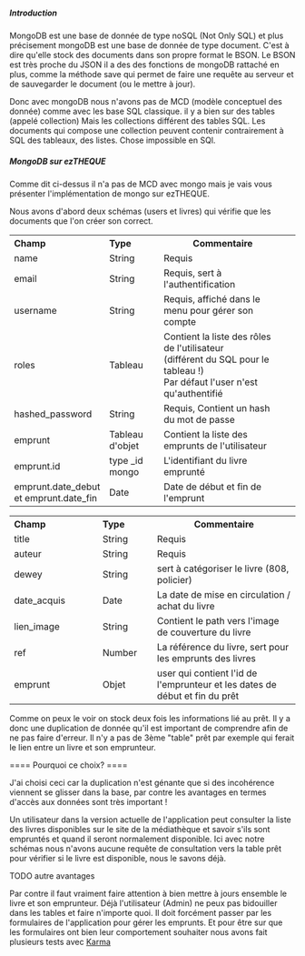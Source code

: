 ##### Introduction #####

MongoDB est une base de donnée de type noSQL (Not Only SQL) et plus précisement mongoDB est une base de donnée de type document.
C'est à dire qu'elle stock des documents dans son propre format le BSON. 
Le BSON est très proche du JSON il a des des fonctions de mongoDB rattaché en plus, comme la méthode save qui permet de faire une requête au serveur et de sauvegarder le document (ou le mettre à jour).

Donc avec mongoDB nous n'avons pas de MCD (modèle conceptuel des donnée) comme avec les base SQL classique. il y a bien sur des tables (appelé collection)
Mais les collections différent des tables SQL. Les documents qui compose une collection peuvent contenir contrairement à SQL des tableaux, des listes. Chose impossible en SQl.

##### MongoDB sur ezTHEQUE #####

Comme dit ci-dessus il n'a pas de MCD avec mongo mais je vais vous présenter l'implémentation de mongo sur ezTHEQUE.

Nous avons d'abord deux schémas (users et livres) qui vérifie que les documents que l'on créer son correct.

<table>
    <tr>
        <th style="text-align:left;width:140px;">Champ</th>
        <th style="text-align:left;width:80px;">Type</th>
        <th>Commentaire</th>
    </tr>
    <tr>
      <td>name</td>
      <td>String</td>
      <td>Requis</td>
    </tr>
    <tr>
      <td>email</td>
      <td>String</td>
      <td>Requis, sert à l'authentification</td>
    </tr>
    <tr>
      <td>username</td>
      <td>String</td>
      <td>Requis, affiché dans le menu pour gérer son compte</td>
    </tr>
    <tr>
      <td>roles</td>
      <td>Tableau</td>
      <td>Contient la liste des rôles de l'utilisateur
      	<br> (différent du SQL pour le tableau !)
      	<br> Par défaut l'user n'est qu'authentifié<td>
    </tr>
    <tr>
      <td>hashed_password</td>
      <td>String</td>
      <td>Requis, Contient un hash du mot de passe</td>
    </tr>
    <tr>
      <td>emprunt</td>
      <td>Tableau d'objet</td>
      <td>Contient la liste des emprunts de l'utilisateur</td>
    </tr>
    <tr>
      <td>emprunt.id</td>
      <td>type _id mongo</td>
      <td>L'identifiant du livre emprunté</td>
    </tr>
    <tr>
      <td>emprunt.date_debut et emprunt.date_fin</td>
      <td>Date</td>
      <td>Date de début et fin de l'emprunt</td>
    </tr>
</table>

<table>
    <tr>
        <th style="text-align:left;width:140px;">Champ</th>
        <th style="text-align:left;width:80px;">Type</th>
        <th>Commentaire</th>
    </tr>
    <tr>
      <td>title</td>
      <td>String</td>
      <td>Requis</td>
    </tr>
    <tr>
      <td>auteur</td>
      <td>String</td>
      <td>Requis</td>
    </tr>
    <tr>
      <td>dewey</td>
      <td>String</td>
      <td>sert à catégoriser le livre (808, policier)</td>
    </tr>
    <tr>
      <td>date_acquis</td>
      <td>Date</td>
      <td>La date de mise en circulation / achat du livre</td>
    </tr>
    <tr>
      <td>lien_image</td>
      <td>String</td>
      <td>Contient le path vers l'image de couverture du livre</td>
    </tr>
    <tr>
      <td>ref</td>
      <td>Number</td>
      <td>La référence du livre, sert pour les emprunts des livres</td>
    </tr>
    <tr>
      <td>emprunt</td>
      <td>Objet</td>
      <td>user qui contient l'id de l'emprunteur et les dates de début et fin du prêt</td>
    </tr>
</table>


Comme on peux le voir on stock deux fois les informations lié au prêt. Il y a donc une duplication de donnée qu'il est important de comprendre afin de ne pas faire d'erreur. Il n'y a pas de 3ème "table" prêt par exemple qui ferait le lien entre un livre et son emprunteur.

==== Pourquoi ce choix? ====

J'ai choisi ceci car la duplication n'est génante que si des incohérence viennent se glisser dans la base, par contre les avantages en termes d'accès aux données sont très important !

Un utilisateur dans la version actuelle de l'application peut consulter la liste des livres disponibles sur le site de la médiathèque et savoir s'ils sont empruntés et quand il seront normalement disponible. Ici avec notre schémas nous n'avons aucune requête de consultation vers la table prêt pour vérifier si le livre est disponible, nous le savons déjà.

TODO autre avantages

Par contre il faut vraiment faire attention à bien mettre à jours ensemble le livre et son emprunteur. Déjà l'utilisateur (Admin) ne peux pas bidouiller dans les tables et faire n'importe quoi. Il doit forcément passer par les formulaires de l'application pour gérer les emprunts. 
Et pour être sur que les formulaires ont bien leur comportement souhaiter nous avons fait plusieurs tests avec [Karma](./test.md)